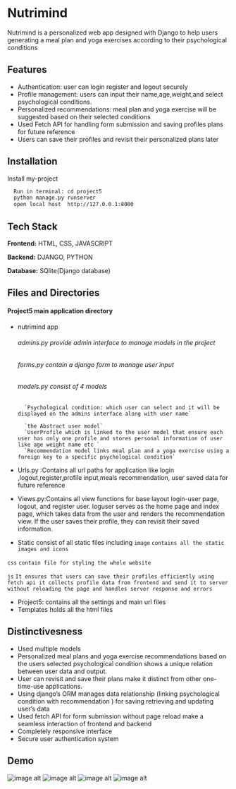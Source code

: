 
# Nutrimind

Nutrimind is a personalized web app designed with Django  to help users generating a meal plan and yoga exercises according to their psychological conditions


## Features

- Authentication: user can login register and logout securely
- Profile management: users can input their name,age,weight,and select psychological conditions.
- Personalized recommendations: meal plan and yoga exercise will be suggested based on their selected conditions
- Used Fetch API for handling form submission and saving profiles plans for future reference
- Users can save their profiles and revisit their personalized plans later


## Installation

Install my-project 

```bash
  Run in terminal: cd project5
  python manage.py runserver 
  open local host  http://127.0.0.1:8000

```
    
## Tech Stack

**Frontend:** HTML, CSS, JAVASCRIPT

**Backend:** DJANGO, PYTHON

**Database:** SQlite(Django database)



## Files and Directories

#### Project5  main  application directory

- nutrimind app
    ###### admins.py 	provide admin interface to manage models in the project
    ###### 	forms.py	contain a django form to manage user input
    ###### models.py	consist of 4 models  
        `Psychological condition: which user can select and it will be displayed on the admins interface along with user name`

        `the Abstract user model`
        `UserProfile which is linked to the user model that ensure each user has only one profile and stores personal information of user like age weight name etc `
        `Recommendation model links meal plan and a yoga exercise using a foreign key to a specific psychological condition`

- Urls.py	:Contains all url paths for application like login ,logout,register,profile input,meals recommendation, user saved data for future reference

- Views.py:Contains all view functions for base layout login-user page, logout, and register user. loguser serves as the home page and index page, which takes data from the user and renders the recommendation view. If the user saves their profile, they can revisit their saved information.
- Static consist of all static files including
```image```
```contains all the static images and icons```

```css```
```contain file for styling the whole website```

```js```
    ```It ensures that users can save their profiles efficiently using fetch api it collects profile data from frontend and send it to server without reloading the page and handles server response and errors```
- Project5: contains all the settings and main url files
- Templates holds all the html files



## Distinctivesness

 - Used multiple models
 - Personalized meal plans and yoga exercise recommendations  based on the users selected psychological condition shows a unique relation between user data and output.   
 - User can revisit and save their plans make it distinct from other one-time-use applications. 
 - Using django’s ORM manages data relationship (linking psychological condition with recommendation ) for saving retrieving and updating user’s data 
 - Used fetch API for form submission without page reload make a seamless interaction of frontend and backend
 - Completely responsive interface
 - Secure user authentication system 


## Demo
![image alt](https://github.com/am-ber098/sampleproject/blob/master/Screenshot%202024-12-11%20at%2019-14-34%20Social%20nutrimind.png?raw=true)
![image alt](https://github.com/am-ber098/sampleproject/blob/master/Screenshot%202024-12-11%20at%2019-17-11%20Social%20nutrimind.png?raw=true)
![image alt](https://github.com/am-ber098/sampleproject/blob/master/Screenshot%202024-12-11%20at%2019-18-11%20Saved%20Profile.png?raw=true)
![image alt](https://github.com/am-ber098/sampleproject/blob/master/Screenshot%202024-12-11%20at%2019-17-52%20Index%20Page.png?raw=true)
